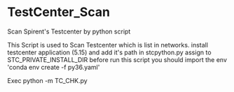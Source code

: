 # TestCenter_Scan
Scan Spirent's Testcenter by python script 


This Script is used to Scan Testcenter which is list in networks.
install testcenter application (5.15) and add it's path in stcpython.py assign to STC_PRIVATE_INSTALL_DIR
before run this script you should import the env 'conda env create -f py36.yaml'

Exec python -m TC_CHK.py

